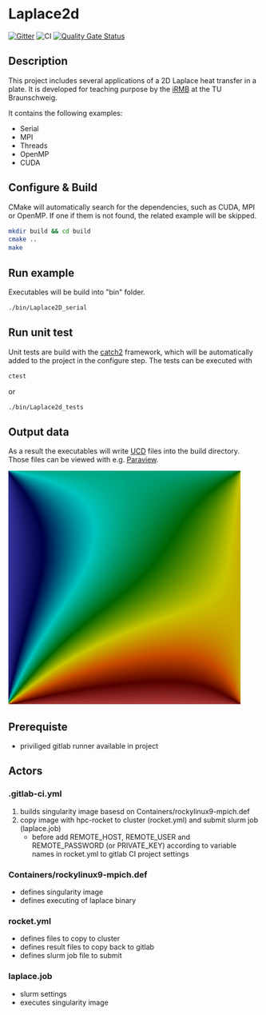 # Laplace2d
[![Gitter](https://badges.gitter.im/tu_bs_irmb/laplace2d.svg)](https://gitter.im/tu_bs_irmb/laplace2d?utm_source=badge&utm_medium=badge&utm_campaign=pr-badge)
![CI](https://github.com/irmb/Laplace2d/workflows/build/badge.svg)
[![Quality Gate Status](https://sonarcloud.io/api/project_badges/measure?project=irmb_Laplace2d&metric=alert_status)](https://sonarcloud.io/dashboard?id=irmb_Laplace2d)

## Description
This project includes several applications of a 2D Laplace heat transfer in a plate. It is developed for teaching purpose by the [iRMB](https://www.tu-braunschweig.de/irmb) at the TU Braunschweig.

It contains the following examples:
- Serial
- MPI
- Threads
- OpenMP
- CUDA

## Configure & Build
CMake will automatically search for the dependencies, such as CUDA, MPI or OpenMP. If one if them is not found, the related example will be skipped.

```bash
mkdir build && cd build
cmake ..
make
```

## Run example
Executables will be build into "bin" folder.

```bash
./bin/Laplace2D_serial
```

## Run unit test
Unit tests are build with the [catch2](https://github.com/catchorg/Catch2) framework, which will be automatically added to the project in the configure step.
The tests can be executed with

```bash
ctest
```
or
```bash
./bin/Laplace2d_tests
```

## Output data

As a result the executables will write [UCD](https://dav.lbl.gov/archive/NERSC/Software/express/help6.1/help/reference/dvmac/UCD_Form.htm) files into the build directory. Those files can be viewed with e.g. [Paraview](https://www.paraview.org/).

![VirtualFluids](img/laplace2d.png)





## Prerequiste
-  priviliged gitlab runner available in project


## Actors
### .gitlab-ci.yml
1. builds singularity image basesd on Containers/rockylinux9-mpich.def
2. copy image with hpc-rocket to cluster (rocket.yml) and submit slurm job (laplace.job)
   - before add REMOTE_HOST, REMOTE_USER and REMOTE_PASSWORD (or PRIVATE_KEY) according to variable names in rocket.yml to gitlab CI project settings

### Containers/rockylinux9-mpich.def
- defines singularity image
- defines executing of laplace binary

### rocket.yml
- defines files to copy to cluster
- defines result files to copy back to gitlab
- defines slurm job file to submit

### laplace.job
- slurm settings
- executes singularity image


